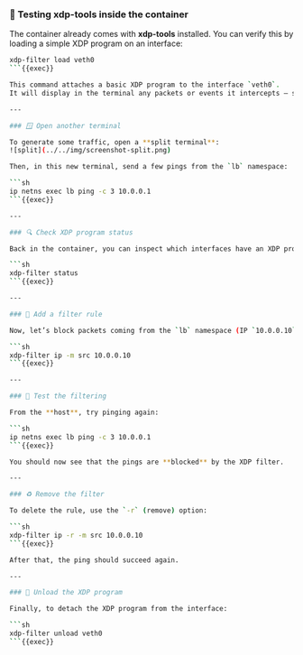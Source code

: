 ### 🧪 Testing xdp-tools inside the container

The container already comes with **xdp-tools** installed.
You can verify this by loading a simple XDP program on an interface:

```sh
xdp-filter load veth0
```{{exec}}

This command attaches a basic XDP program to the interface `veth0`.
It will display in the terminal any packets or events it intercepts — so you’ll see output when network traffic flows through that interface.

---

### 🪟 Open another terminal

To generate some traffic, open a **split terminal**:
![split](../../img/screenshot-split.png)

Then, in this new terminal, send a few pings from the `lb` namespace:

```sh
ip netns exec lb ping -c 3 10.0.0.1
```{{exec}}

---

### 🔍 Check XDP program status

Back in the container, you can inspect which interfaces have an XDP program loaded:

```sh
xdp-filter status
```{{exec}}

---

### 🚫 Add a filter rule

Now, let’s block packets coming from the `lb` namespace (IP `10.0.0.10`):

```sh
xdp-filter ip -m src 10.0.0.10
```{{exec}}

---

### 🧾 Test the filtering

From the **host**, try pinging again:

```sh
ip netns exec lb ping -c 3 10.0.0.1
```{{exec}}

You should now see that the pings are **blocked** by the XDP filter.

---

### ♻️ Remove the filter

To delete the rule, use the `-r` (remove) option:

```sh
xdp-filter ip -r -m src 10.0.0.10
```{{exec}}

After that, the ping should succeed again.

---

### 🧹 Unload the XDP program

Finally, to detach the XDP program from the interface:

```sh
xdp-filter unload veth0
```{{exec}}
